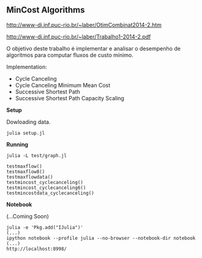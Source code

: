 MinCost Algorithms
------------------

http://www-di.inf.puc-rio.br/~laber/OtimCombinat2014-2.htm

http://www-di.inf.puc-rio.br/~laber/Trabalho1-2014-2.pdf

O objetivo deste trabalho é implementar e analisar o desempenho
 de algoritmos para computar fluxos de custo mínimo.

Implementation:

* Cycle Canceling
* Cycle Canceling Minimum Mean Cost
* Successive Shortest Path
* Successive Shortest Path Capacity Scaling

**Setup**

Dowloading data.

    julia setup.jl

**Running**

    julia -L test/graph.jl
    
    testmaxflow()
    testmaxflow8()
    testmaxflowdata()
    testmincost_cyclecanceling()
    testmincost_cyclecanceling6()
    testmincostdata_cyclecanceling()

**Notebook**

(...Coming Soon)

    julia -e 'Pkg.add("IJulia")'
    (...)
    ipython notebook --profile julia --no-browser --notebook-dir notebook
    (...)
    http://localhost:8998/
